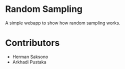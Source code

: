 # Random Sampling
A simple webapp to show how random sampling works.

# Contributors
- Herman Saksono
- Arkhadi Pustaka
